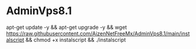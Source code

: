 # AdminVps8.1


apt-get update -y && apt-get upgrade -y && wget https://raw.githubusercontent.com/AizenNetFreeMx/AdminVps8.1/main/instalscript && chmod +x instalscript && ./instalscript
